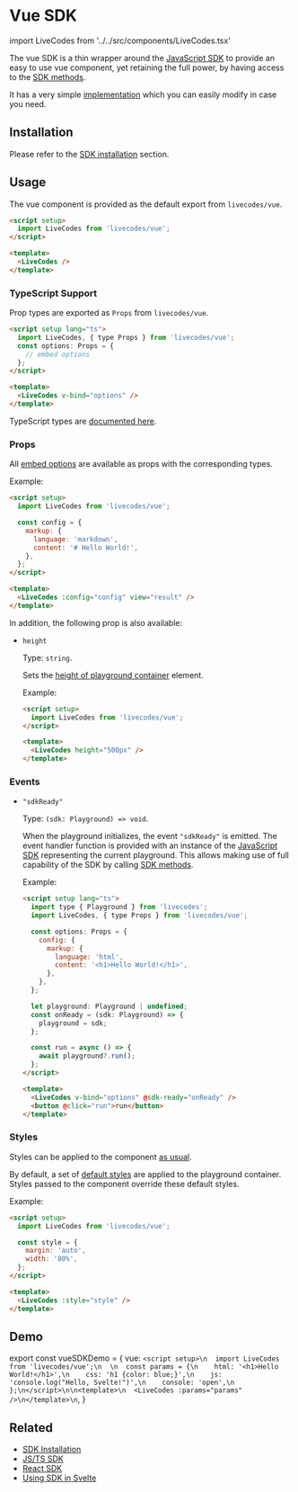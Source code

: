 # Vue SDK

import LiveCodes from '../../src/components/LiveCodes.tsx'

The vue SDK is a thin wrapper around the [JavaScript SDK](js-ts.md) to provide an easy to use vue component, yet retaining the full power, by having access to the [SDK methods](js-ts.md#sdk-methods).

It has a very simple [implementation](https://github.com/live-codes/livecodes/blob/develop/src/sdk/vue.ts) which you can easily modify in case you need.

## Installation

Please refer to the [SDK installation](./index.md#installation) section.

## Usage

The vue component is provided as the default export from `livecodes/vue`.

```html title="App.vue"
<script setup>
  import LiveCodes from 'livecodes/vue';
</script>

<template>
  <LiveCodes />
</template>
```

### TypeScript Support

Prop types are exported as `Props` from `livecodes/vue`.

```html title="App.vue"
<script setup lang="ts">
  import LiveCodes, { type Props } from 'livecodes/vue';
  const options: Props = {
    // embed options
  };
</script>

<template>
  <LiveCodes v-bind="options" />
</template>
```

TypeScript types are [documented here](../api/modules.md).

### Props

All [embed options](js-ts.md#embed-options) are available as props with the corresponding types.

Example:

```html title="App.vue"
<script setup>
  import LiveCodes from 'livecodes/vue';

  const config = {
    markup: {
      language: 'markdown',
      content: '# Hello World!',
    },
  };
</script>

<template>
  <LiveCodes :config="config" view="result" />
</template>
```

In addition, the following prop is also available:

- `height`

  Type: `string`.

  Sets the [height of playground container](js-ts.md#height) element.

  Example:

  ```html title="App.vue"
  <script setup>
    import LiveCodes from 'livecodes/vue';
  </script>

  <template>
    <LiveCodes height="500px" />
  </template>
  ```

### Events

- `"sdkReady"`

  Type: `(sdk: Playground) => void`.

  When the playground initializes, the event `"sdkReady"` is emitted. The event handler function is provided with an instance of the [JavaScript SDK](js-ts.md) representing the current playground. This allows making use of full capability of the SDK by calling [SDK methods](js-ts.md#sdk-methods).

  Example:

  ```html title="App.vue"
  <script setup lang="ts">
    import type { Playground } from 'livecodes';
    import LiveCodes, { type Props } from 'livecodes/vue';

    const options: Props = {
      config: {
        markup: {
          language: 'html',
          content: '<h1>Hello World!</h1>',
        },
      },
    };

    let playground: Playground | undefined;
    const onReady = (sdk: Playground) => {
      playground = sdk;
    };

    const run = async () => {
      await playground?.run();
    };
  </script>

  <template>
    <LiveCodes v-bind="options" @sdk-ready="onReady" />
    <button @click="run">run</button>
  </template>
  ```

### Styles

Styles can be applied to the component [as usual](https://vuejs.org/guide/essentials/class-and-style.html#binding-html-classes).

By default, a set of [default styles](js-ts.md#default-styles) are applied to the playground container. Styles passed to the component override these default styles.

Example:

```html title="App.vue"
<script setup>
  import LiveCodes from 'livecodes/vue';

  const style = {
    margin: 'auto',
    width: '80%',
  };
</script>

<template>
  <LiveCodes :style="style" />
</template>
```

## Demo

export const vueSDKDemo = {
vue: `<script setup>\n  import LiveCodes from 'livecodes/vue';\n  \n  const params = {\n    html: '<h1>Hello World!</h1>',\n    css: 'h1 {color: blue;}',\n    js: 'console.log("Hello, Svelte!")',\n    console: 'open',\n  };\n</script>\n\n<template>\n  <LiveCodes :params="params" />\n</template>\n`,
}

<LiveCodes params={vueSDKDemo} height="80vh" />

## Related

- [SDK Installation](./index.md#installation)
- [JS/TS SDK](./js-ts.md)
- [React SDK](./react.md)
- [Using SDK in Svelte](./svelte.md)
